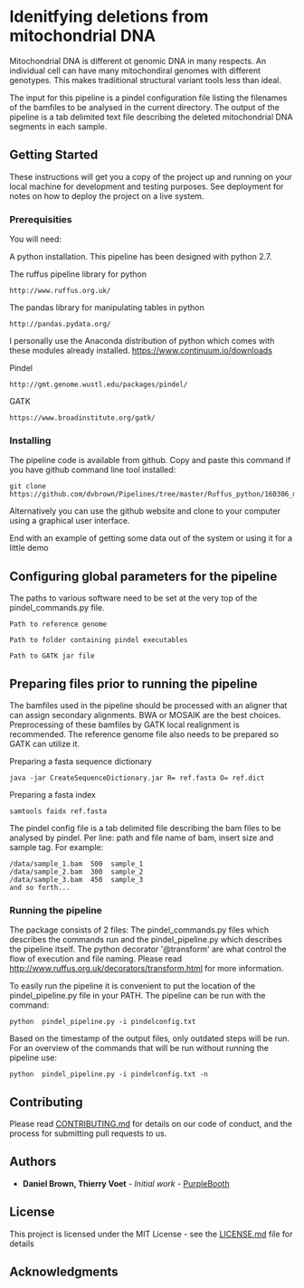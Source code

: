 # Idenitfying deletions from mitochondrial DNA

Mitochondrial DNA is different ot genomic DNA in many respects. An individual cell can have many mitochondiral genomes with different genotypes.  This makes tradiitional structural variant tools less than ideal.

The input for this pipeline is a pindel configuration file listing the filenames of the bamfiles to be analysed in the current directory.
The output of the pipeline is a tab delimited text file describing the deleted mitochondrial DNA segments in each sample.

## Getting Started

These instructions will get you a copy of the project up and running on your local machine for development and testing purposes. See deployment for notes on how to deploy the project on a live system.

### Prerequisities

You will need:

A python installation. This pipeline has been designed with python 2.7.

The ruffus pipeline library for python 
```
http://www.ruffus.org.uk/
```
The pandas library for manipulating tables in python 
```
http://pandas.pydata.org/
```
I personally use the Anaconda distribution of python which comes with these modules already installed. https://www.continuum.io/downloads

Pindel
```
http://gmt.genome.wustl.edu/packages/pindel/
```
GATK
```
https://www.broadinstitute.org/gatk/
```

### Installing

The pipeline code is available from github. Copy and paste this command if you have github command line tool installed: 
```
git clone https://github.com/dvbrown/Pipelines/tree/master/Ruffus_python/160306_mtDNApipelines
```
Alternatively you can use the github website and clone to your computer using a graphical user interface.

End with an example of getting some data out of the system or using it for a little demo

## Configuring global parameters for the pipeline
The paths to various software need to be set at the very top of the pindel_commands.py file.

```
Path to reference genome
```
```
Path to folder containing pindel executables
```
```
Path to GATK jar file
```

## Preparing files prior to running the pipeline

The bamfiles used in the pipeline should be processed with an aligner that can assign secondary alignments. BWA or MOSAIK are the best choices.
Preprocessing of these bamfiles by GATK local realignment is recommended.
The reference genome file also needs to be prepared so GATK can utilize it.

Preparing a fasta sequence dictionary
```
java -jar CreateSequenceDictionary.jar R= ref.fasta O= ref.dict
```

Preparing a fasta index
```
samtools faidx ref.fasta 
```

The pindel config file is a tab delimited file describing the bam files to be analysed by pindel. Per line: path and file name of bam, insert size and sample tag. 
For example: 

```
/data/sample_1.bam  500  sample_1
/data/sample_2.bam  300  sample_2
/data/sample_3.bam  450  sample_3
and so forth...
```

### Running the pipeline

The package consists of 2 files: The pindel_commands.py files which describes the commands run and the pindel_pipeline.py which describes the pipeline itself. The python decorator '@transform' are what control the flow of execution and file naming. Please read http://www.ruffus.org.uk/decorators/transform.html for more information.

To easily run the pipeline it is convenient to put the location of the pindel_pipeline.py file in your PATH. The pipeline can be run with the command:

```
python  pindel_pipeline.py -i pindelconfig.txt
```

Based on the timestamp of the output files, only outdated steps will be run. For an overview of the commands that will be run without running the pipeline use:
```
python  pindel_pipeline.py -i pindelconfig.txt -n
```

## Contributing

Please read [CONTRIBUTING.md](CONTRIBUTING.md) for details on our code of conduct, and the process for submitting pull requests to us.

## Authors

* **Daniel Brown, Thierry Voet** - *Initial work* - [PurpleBooth](https://github.com/PurpleBooth)

## License

This project is licensed under the MIT License - see the [LICENSE.md](LICENSE.md) file for details

## Acknowledgments
